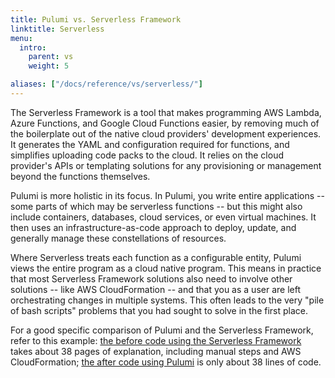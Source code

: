 ```yaml
---
title: Pulumi vs. Serverless Framework
linktitle: Serverless
menu:
  intro:
    parent: vs
    weight: 5

aliases: ["/docs/reference/vs/serverless/"]
---
```


The Serverless Framework is a tool that makes programming AWS Lambda, Azure Functions, and Google Cloud Functions
easier, by removing much of the boilerplate out of the native cloud providers' development experiences. It generates
the YAML and configuration required for functions, and simplifies uploading code packs to the cloud. It relies on
the cloud provider's APIs or templating solutions for any provisioning or management beyond the functions themselves.

Pulumi is more holistic in its focus. In Pulumi, you write entire applications -- some parts of which may be serverless
functions -- but this might also include containers, databases, cloud services, or even virtual machines. It then uses
an infrastructure-as-code approach to deploy, update, and generally manage these constellations of resources.

Where Serverless treats each function as a configurable entity, Pulumi views the entire program as a cloud native
program. This means in practice that most Serverless Framework solutions also need to involve other solutions -- like
AWS CloudFormation -- and that you as a user are left orchestrating changes in multiple systems.
This often leads to the very "pile of bash scripts" problems that you had sought to solve in the first place.

For a good specific comparison of Pulumi and the Serverless Framework, refer to this example: [the before code using
the Serverless Framework](
https://serverless.com/blog/serverless-application-for-long-running-process-fargate-lambda/) takes about 38 pages
of explanation, including manual steps and AWS CloudFormation; [the after code using Pulumi](
https://github.com/pulumi/examples/tree/master/cloud-js-thumbnailer) is only about 38 lines of code.
